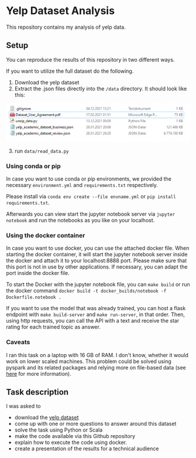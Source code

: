 <style>
th{
  background-color: rgb(200,200,200);
  color: black;
  font-weight: bold;
  border: 1px solid white; 
  border-collapse: collapse;
}
td {
  background-color: rgb(220,220,220);
  color: black;
  font-weight: normal;
  border: 1px solid white;
  border-collapse: collapse;
}

table {
  width: 100%;
  table-layout: fixed;
}

table.ml-canvas td {
    vertical-align: top;
    border: 2px solid black;
}

</style>

# Yelp Dataset Analysis

This repository contains my analysis of yelp data.

## Setup

You can reproduce the results of this repository in two different ways.

If you want to utilize the full dataset do the following. 
1. Download the yelp dataset
2. Extract the .json files directly into the `/data` directory. It should look like this:

<img src="resources/data_structure.png" />

3. run `data/read_data.py`

### Using conda or pip

In case you want to use conda or pip environments, we provided the necessary `environment.yml` and `requirements.txt` respectively.

Please install via `conda env create --file envname.yml` or `pip install requirements.txt`.

Afterwards you can view start the jupyter notebook server via `jupyter notebook` and run the notebooks as you like on your localhost.

### Using the docker container

In case you want to use docker, you can use the attached docker file. When starting the docker container, it will start the jupyter notebook server inside the docker and attach it to your localhost:8888 port. Please make sure that this port is not in use by other applications. If necessary, you can adapt the port inside the docker file.

To start the Docker with the jupyter notebook file, you can `make build` or run the docker command `docker build -t docker_builds/notebook -f Dockerfile.notebook .`

If you want to use the model that was already trained, you can host a flask endpoint with `make build-server` and `make run-server`, in that order. Then, using http requests, you can call the API with a text and receive the star rating for each trained topic as answer.

### Caveats

I ran this task on a laptop with 16 GB of RAM. I don't know, whether it would work on lower scaled machines. This problem could be solved using pyspark and its related packages and relying more on file-based data (see [here](https://databricks.com/de/glossary/pyspark) for more information).

## Task description

I was asked to

- download the [yelp dataset](https://www.yelp.com/dataset/download)
- come up with one or more questions to answer around this dataset
- solve the task using Python or Scala
- make the code available via this Github repository
- explain how to execute the code using docker.
- create a presentation of the results for a technical audience